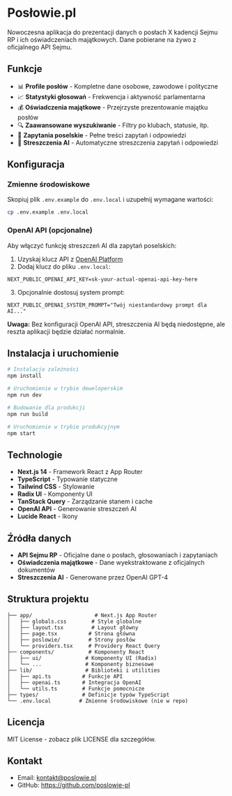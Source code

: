 # Posłowie.pl

Nowoczesna aplikacja do prezentacji danych o posłach X kadencji Sejmu RP i ich oświadczeniach majątkowych. Dane pobierane na żywo z oficjalnego API Sejmu.

## Funkcje

- 📊 **Profile posłów** - Kompletne dane osobowe, zawodowe i polityczne
- 📈 **Statystyki głosowań** - Frekwencja i aktywność parlamentarna
- 💰 **Oświadczenia majątkowe** - Przejrzyste prezentowanie majątku posłów
- 🔍 **Zaawansowane wyszukiwanie** - Filtry po klubach, statusie, itp.
- 📝 **Zapytania poselskie** - Pełne treści zapytań i odpowiedzi
- 🤖 **Streszczenia AI** - Automatyczne streszczenia zapytań i odpowiedzi

## Konfiguracja

### Zmienne środowiskowe

Skopiuj plik `.env.example` do `.env.local` i uzupełnij wymagane wartości:

```bash
cp .env.example .env.local
```

### OpenAI API (opcjonalne)

Aby włączyć funkcję streszczeń AI dla zapytań poselskich:

1. Uzyskaj klucz API z [OpenAI Platform](https://platform.openai.com/api-keys)
2. Dodaj klucz do pliku `.env.local`:

```env
NEXT_PUBLIC_OPENAI_API_KEY=sk-your-actual-openai-api-key-here
```

3. Opcjonalnie dostosuj system prompt:

```env
NEXT_PUBLIC_OPENAI_SYSTEM_PROMPT="Twój niestandardowy prompt dla AI..."
```

**Uwaga:** Bez konfiguracji OpenAI API, streszczenia AI będą niedostępne, ale reszta aplikacji będzie działać normalnie.

## Instalacja i uruchomienie

```bash
# Instalacja zależności
npm install

# Uruchomienie w trybie deweloperskim
npm run dev

# Budowanie dla produkcji
npm run build

# Uruchomienie w trybie produkcyjnym
npm start
```

## Technologie

- **Next.js 14** - Framework React z App Router
- **TypeScript** - Typowanie statyczne
- **Tailwind CSS** - Stylowanie
- **Radix UI** - Komponenty UI
- **TanStack Query** - Zarządzanie stanem i cache
- **OpenAI API** - Generowanie streszczeń AI
- **Lucide React** - Ikony

## Źródła danych

- **API Sejmu RP** - Oficjalne dane o posłach, głosowaniach i zapytaniach
- **Oświadczenia majątkowe** - Dane wyekstraktowane z oficjalnych dokumentów
- **Streszczenia AI** - Generowane przez OpenAI GPT-4

## Struktura projektu

```
├── app/                    # Next.js App Router
│   ├── globals.css        # Style globalne
│   ├── layout.tsx         # Layout główny
│   ├── page.tsx          # Strona główna
│   ├── poslowie/         # Strony posłów
│   └── providers.tsx     # Providery React Query
├── components/           # Komponenty React
│   ├── ui/              # Komponenty UI (Radix)
│   └── ...              # Komponenty biznesowe
├── lib/                 # Biblioteki i utilities
│   ├── api.ts          # Funkcje API
│   ├── openai.ts       # Integracja OpenAI
│   └── utils.ts        # Funkcje pomocnicze
├── types/              # Definicje typów TypeScript
└── .env.local         # Zmienne środowiskowe (nie w repo)
```

## Licencja

MIT License - zobacz plik LICENSE dla szczegółów.

## Kontakt

- Email: kontakt@poslowie.pl
- GitHub: https://github.com/poslowie-pl